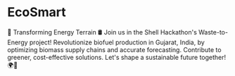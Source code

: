 # EcoSmart
🌱 Transforming Energy Terrain 🛢️ Join us in the Shell Hackathon's Waste-to-Energy project! Revolutionize biofuel production in Gujarat, India, by optimizing biomass supply chains and accurate forecasting. Contribute to greener, cost-effective solutions. Let's shape a sustainable future together! 🌍🚀
